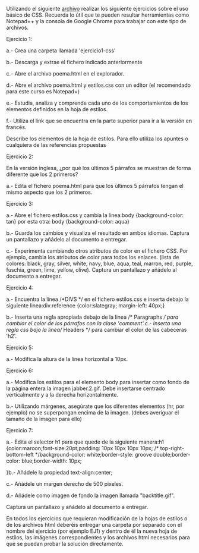 Utilizando el siguiente [archivo](http://moodle.asiestriana.es/pluginfile.php/618/mod_assignment/intro/ejercicio-css.zip) realizar los siguiente ejercicios sobre el uso básico de CSS. Recuerda lo útil que te pueden resultar herramientas como Notepad++ y la consola de Google Chrome para trabajar con este tipo de archivos.

Ejercicio 1:

a.- Crea una carpeta llamada 'ejercicio1-css'

b.- Descarga y extrae el fichero indicado anteriormente

c.- Abre el archivo poema.html en el explorador.

d.- Abre el archivo poema.html y estilos.css con un editor (el recomendado para este curso es Notepad+)

e.- Estudia, analiza y comprende cada uno de los comportamientos de los elementos definidos en la hoja de estilos.

f.- Utiliza el link que se encuentra en la parte superior para ir a la versión en francés.

Describe los elementos de la hoja de estilos. Para ello utiliza los apuntes o cualquiera de las referencias propuestas

Ejercicio 2:

En la versión inglesa, ¿por qué los últimos 5 párrafos se muestran de forma diferente que los 2 primeros?

a.- Edita el fichero poema.html para que los últimos 5 párrafos tengan el mismo aspecto que los 2 primeros.

Ejercicio 3:

a.- Abre el fichero estilos.css y cambia la linea:body {background-color: tan} por esta otra: body {background-color: aqua}

b.- Guarda los cambios y visualiza el resultado en ambos idiomas. Captura un pantallazo y añádelo al documento a entregar.

c.- Experimenta cambiando otros atributos de color en el fichero CSS. Por ejemplo, cambia los atributos de color para todos los enlaces. (lista de colores: black, gray, silver, white, navy, blue, aqua, teal, marron, red, purple, fuschia, green, lime, yellow, olive). Captura un pantallazo y añádelo al documento a entregar.

Ejercicio 4:

a.- Encuentra la línea /*DIVS */ en el fichero estilos.css e inserta debajo la siguiente linea:div.reference {color:slategray; margin-left: 40px;}

b.- Inserta una regla apropiada debajo de la linea /* Paragraphs */ para cambiar el color de los párrafos con la clase 'comment'.c.- Inserta una regla css bajo la linea/* Headers */ para cambiar el color de las cabeceras 'h2'.

Ejercicio 5:

a.- Modifica la altura de la línea horizontal a 10px.

Ejercicio 6:

a.- Modifica los estilos para el elemento body para insertar como fondo de la página entera la imagen jabber.2.gif. Debe insertarse centrado verticalmente y a la derecha horizontalmente.

b.- Utilizando márgenes, asegúrate que los diferentes elementos (hr, por ejemplo) no se superpongan encima de la imagen. (debes averiguar el tamaño de la imagen para ello)

Ejercicio 7:

a.- Edita el selector h1 para que quede de la siguiente manera:h1 {color:maroon;font-size:20pt;padding: 10px 10px 10px 10px; /* top-right-bottom-left */background-color: white;border-style: groove double;border-color: blue;border-width: 10px;

}b.- Añádele la propiedad text-align:center;

c.- Añádele un margen derecho de 500 pixeles.

d.- Añádele como imagen de fondo la imagen llamada "backtitle.gif".

Captura un pantallazo y añádelo al documento a entregar.

En todos los ejercicios que requieran modificación de la hojas de estilos o de los archivos html deberéis entregar una carpeta por separado con el nombre del ejercicio (por ejemplo EJ1) y dentro de él la nueva hoja de estilos, las imágenes correspondientes y los archivos html necesarios para que se puedan probar la solución directamente.